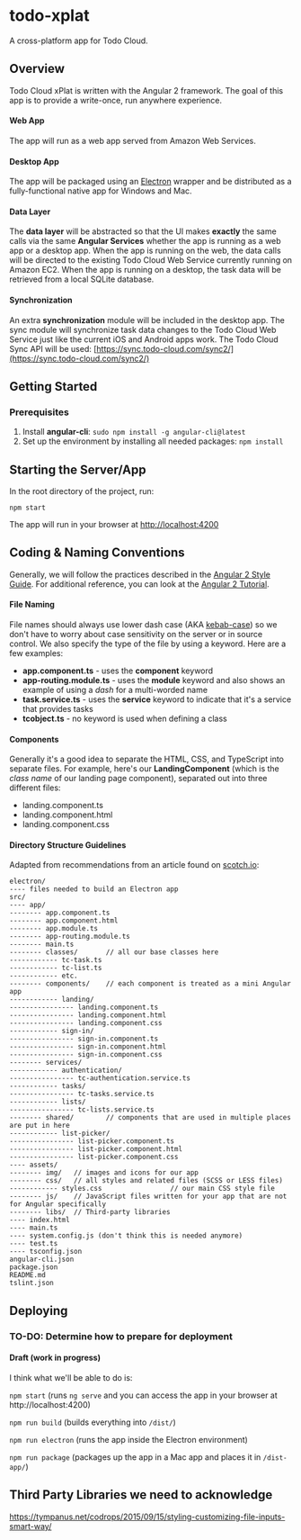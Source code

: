 # todo-xplat
A cross-platform app for Todo Cloud.

## Overview
Todo Cloud xPlat is written with the Angular 2 framework. The goal of this app is to provide a write-once, run anywhere experience.

#### Web App
The app will run as a web app served from Amazon Web Services.

#### Desktop App
The app will be packaged using an [Electron](http://electron.atom.io/) wrapper and be distributed as a fully-functional native app for Windows and Mac.

#### Data Layer
The **data layer** will be abstracted so that the UI makes **exactly** the same calls via the same **Angular Services** whether the app is running as a web app or a desktop app. When the app is running on the web, the data calls will be directed to the existing Todo Cloud Web Service currently running on Amazon EC2. When the app is running on a desktop, the task data will be retrieved from a local SQLite database.

#### Synchronization
An extra **synchronization** module will be included in the desktop app. The sync module will synchronize task data changes to the Todo Cloud Web Service just like the current iOS and Android apps work. The Todo Cloud Sync API will be used: [https://sync.todo-cloud.com/sync2/](https://sync.todo-cloud.com/sync2/)

## Getting Started

### Prerequisites
1. Install **angular-cli**: `sudo npm install -g angular-cli@latest`
2. Set up the environment by installing all needed packages: `npm install`

## Starting the Server/App

In the root directory of the project, run:

`npm start`

The app will run in your browser at [http://localhost:4200](http://localhost:4200)

## Coding & Naming Conventions

Generally, we will follow the practices described in the [Angular 2 Style Guide](https://angular.io/styleguide). For additional reference, you can look at the [Angular 2 Tutorial](https://angular.io/docs/ts/latest/tutorial/).

#### File Naming
File names should always use lower dash case (AKA [kebab-case](https://angular.io/docs/ts/latest/guide/glossary.html#kebab-case)) so we don't have to worry about case sensitivity on the server or in source control. We also specify the type of the file by using a keyword. Here are a few examples:

* **app.component.ts** - uses the **component** keyword
* **app-routing.module.ts** - uses the **module** keyword and also shows an example of using a *dash* for a multi-worded name
* **task.service.ts** - uses the **service** keyword to indicate that it's a service that provides tasks
* **tcobject.ts** - no keyword is used when defining a class

#### Components
Generally it's a good idea to separate the HTML, CSS, and TypeScript into separate files. For example, here's our **LandingComponent** (which is the *class name* of our landing page component), separated out into three different files:

* landing.component.ts
* landing.component.html
* landing.component.css

#### Directory Structure Guidelines

Adapted from recommendations from an article found on [scotch.io](https://scotch.io/tutorials/angularjs-best-practices-directory-structure):

```
electron/
---- files needed to build an Electron app
src/
---- app/
-------- app.component.ts
-------- app.component.html
-------- app.module.ts
-------- app-routing.module.ts
-------- main.ts
-------- classes/		// all our base classes here
------------ tc-task.ts
------------ tc-list.ts
------------ etc.
-------- components/	// each component is treated as a mini Angular app
------------ landing/
---------------- landing.component.ts
---------------- landing.component.html
---------------- landing.component.css
------------ sign-in/
---------------- sign-in.component.ts
---------------- sign-in.component.html
---------------- sign-in.component.css
-------- services/
------------ authentication/
---------------- tc-authentication.service.ts
------------ tasks/
---------------- tc-tasks.service.ts
------------ lists/
---------------- tc-lists.service.ts
-------- shared/		// components that are used in multiple places are put in here
------------ list-picker/
---------------- list-picker.component.ts
---------------- list-picker.component.html
---------------- list-picker.component.css
---- assets/
-------- img/	// images and icons for our app
-------- css/	// all styles and related files (SCSS or LESS files)
------------ styles.css					// our main CSS style file
-------- js/	// JavaScript files written for your app that are not for Angular specifically
-------- libs/	// Third-party libraries
---- index.html
---- main.ts
---- system.config.js (don't think this is needed anymore)
---- test.ts
---- tsconfig.json
angular-cli.json
package.json
README.md
tslint.json
```


## Deploying

### TO-DO: Determine how to prepare for deployment
#### Draft (work in progress)
I think what we'll be able to do is:

`npm start` (runs `ng serve` and you can access the app in your browser at http://localhost:4200)

`npm run build` (builds everything into `/dist/`)

`npm run electron` (runs the app inside the Electron environment)

`npm run package` (packages up the app in a Mac app and places it in `/dist-app/`)


## Third Party Libraries we need to acknowledge

https://tympanus.net/codrops/2015/09/15/styling-customizing-file-inputs-smart-way/
